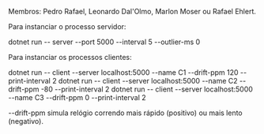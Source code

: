 Membros: Pedro Rafael, Leonardo Dal'Olmo, Marlon Moser ou Rafael Ehlert.

Para instanciar o processo servidor:

dotnet run -- server --port 5000 --interval 5 --outlier-ms 0

Para instanciar os processos clientes:

dotnet run -- client --server localhost:5000 --name C1 --drift-ppm 120 --print-interval 2
dotnet run -- client --server localhost:5000 --name C2 --drift-ppm -80 --print-interval 2
dotnet run -- client --server localhost:5000 --name C3 --drift-ppm 0 --print-interval 2

--drift-ppm simula relógio correndo mais rápido (positivo) ou mais lento (negativo).
